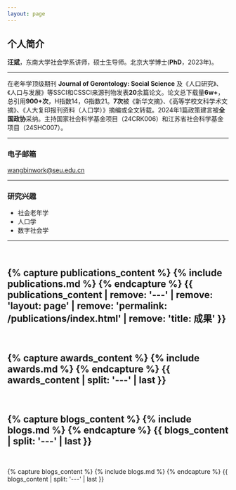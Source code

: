 ```yaml
---
layout: page
---
```


## **个人简介**

**汪斌**，东南大学社会学系讲师，硕士生导师。北京大学博士(**PhD**，2023年)。 

---

在老年学顶级期刊 **Journal of Gerontology: Social Science** 及《人口研究》、《人口与发展》等SSCI和CSSCI来源刊物发表**20**余篇论文。论文总下载量**6w+**，总引用**900+次**，H指数14，G指数21。**7次**被《新华文摘》、《高等学校文科学术文摘》、《人大复印报刊资料（人口学）》摘编或全文转载。2024年1篇政策建言被**全国政协**采纳。主持国家社会科学基金项目（24CRK006）和江苏省社会科学基金项目（24SHC007）。

---

### 电子邮箱

wangbinwork@seu.edu.cn

---

### 研究兴趣

- 社会老年学
- 人口学
- 数字社会学

---

<br>

{% capture publications_content %}
{% include publications.md %}
{% endcapture %}
{{ publications_content | remove: '---' | remove: 'layout: page' | remove: 'permalink: /publications/index.html' | remove: 'title: 成果' }}
---

<br>

{% capture awards_content %}
{% include awards.md %}
{% endcapture %}
{{ awards_content | split: '---' | last }}
---

<br>

{% capture blogs_content %}
{% include blogs.md %}
{% endcapture %}
{{ blogs_content | split: '---' | last }}
---

<br>

{% capture blogs_content %}
{% include blogs.md %}
{% endcapture %}
{{ blogs_content | split: '---' | last }}